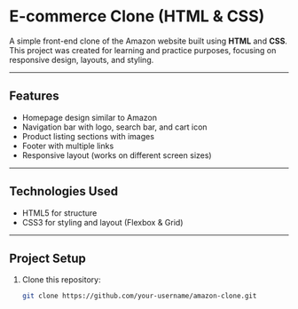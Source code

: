 # E-commerce Clone (HTML & CSS)

A simple front-end clone of the Amazon website built using **HTML** and **CSS**.  
This project was created for learning and practice purposes, focusing on responsive design, layouts, and styling.

---

## Features
- Homepage design similar to Amazon  
- Navigation bar with logo, search bar, and cart icon  
- Product listing sections with images  
- Footer with multiple links  
- Responsive layout (works on different screen sizes)

---

## Technologies Used
- HTML5 for structure  
- CSS3 for styling and layout (Flexbox & Grid)

---

## Project Setup
1. Clone this repository:  
   ```bash
   git clone https://github.com/your-username/amazon-clone.git
